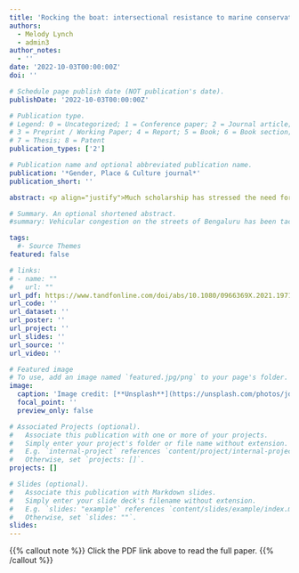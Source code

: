 ```yaml
---
title: 'Rocking the boat: intersectional resistance to marine conservation policies in Wakatobi National Park, Indonesia'
authors:
  - Melody Lynch
  - admin3
author_notes:
  - ''
date: '2022-10-03T00:00:00Z'
doi: ''

# Schedule page publish date (NOT publication's date).
publishDate: '2022-10-03T00:00:00Z'

# Publication type.
# Legend: 0 = Uncategorized; 1 = Conference paper; 2 = Journal article;
# 3 = Preprint / Working Paper; 4 = Report; 5 = Book; 6 = Book section;
# 7 = Thesis; 8 = Patent
publication_types: ['2']

# Publication name and optional abbreviated publication name.
publication: '*Gender, Place & Culture journal*'
publication_short: ''

abstract: <p align="justify">Much scholarship has stressed the need for conservation initiatives to consider local livelihood realities in order to effectively manage marine ecosystems; however, the gendered implications of marine conservation often remain overlooked. This paper takes a feminist political ecology approach to examine intersectional resistance to conservation policies in one of Indonesia’s largest and most populous marine protected areas (MPAs), Wakatobi National Park. We show that current Park policies and management fail to account for the livelihoods and culture of local ethnic minority fishers. In response, and along lines of gender, ethnicity, and class, ethnic minority fishers resist conservation measures in novel ways. Justified by their moral economy, these include continuing to access natural resources surreptitiously, allying with each other, and critiquing authorities. While many fisherwomen face additional barriers due to local cultural gender norms, they resist by pursuing livelihood activities against their husband’s wishes. A key mechanism for this gendered resistance is increased mobility for women, achieved through their clever use of new infrastructure. Concurrently, Park authorities work to regain control through ‘creative enforcement’ by accepting bribes, intimidating locals, and wasting fishers’ time – techniques that further expose class, ethnic, and gendered frictions. Overall, we find that MPA residents use resources differently across intersectional lines and reveal the extent to which everyday resistance can undermine conservation efforts if regulations ignore local needs. We thus stress the need for an intersectional and multi-scalar approach that is contextualized within local communities and wider infrastructures to improve marine conservation research and policy.</p>

# Summary. An optional shortened abstract.
#summary: Vehicular congestion on the streets of Bengaluru has been tackled, since the late 1990s at least, through a hybrid coalition of actors, technologies, norms, and discourses that have political consequences.

tags:
  #- Source Themes
featured: false

# links:
# - name: ""
#   url: ""
url_pdf: https://www.tandfonline.com/doi/abs/10.1080/0966369X.2021.1971630
url_code: ''
url_dataset: ''
url_poster: ''
url_project: ''
url_slides: ''
url_source: ''
url_video: ''

# Featured image
# To use, add an image named `featured.jpg/png` to your page's folder.
image:
  caption: 'Image credit: [**Unsplash**](https://unsplash.com/photos/jdD8gXaTZsc)'
  focal_point: ''
  preview_only: false

# Associated Projects (optional).
#   Associate this publication with one or more of your projects.
#   Simply enter your project's folder or file name without extension.
#   E.g. `internal-project` references `content/project/internal-project/index.md`.
#   Otherwise, set `projects: []`.
projects: []

# Slides (optional).
#   Associate this publication with Markdown slides.
#   Simply enter your slide deck's filename without extension.
#   E.g. `slides: "example"` references `content/slides/example/index.md`.
#   Otherwise, set `slides: ""`.
slides:
---
```


{{% callout note %}}
Click the PDF link above to read the full paper.
{{% /callout %}}
